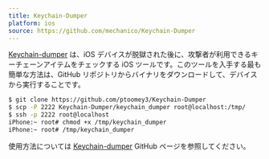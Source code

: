 ```yaml
---
title: Keychain-Dumper
platform: ios
source: https://github.com/mechanico/Keychain-Dumper
---
```


[Keychain-dumper](https://github.com/mechanico/Keychain-Dumper "keychain-dumper") は、iOS デバイスが脱獄された後に、攻撃者が利用できるキーチェーンアイテムをチェックする iOS ツールです。このツールを入手する最も簡単な方法は、GitHub リポジトリからバイナリをダウンロードして、デバイスから実行することです。

```bash
$ git clone https://github.com/ptoomey3/Keychain-Dumper
$ scp -P 2222 Keychain-Dumper/keychain_dumper root@localhost:/tmp/
$ ssh -p 2222 root@localhost
iPhone:~ root# chmod +x /tmp/keychain_dumper
iPhone:~ root# /tmp/keychain_dumper
```

使用方法については [Keychain-dumper](https://github.com/mechanico/Keychain-Dumper "keychain-dumper") GitHub ページを参照してください。
